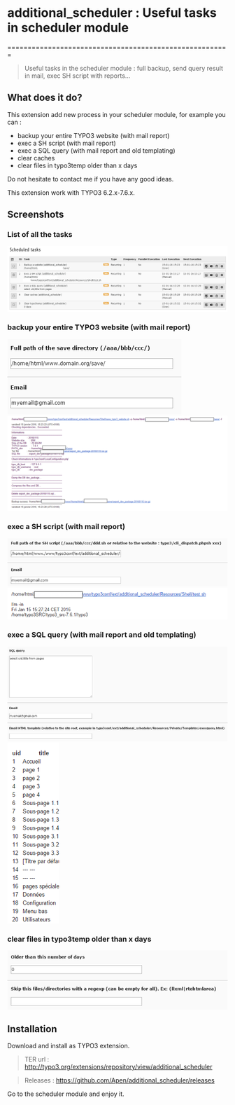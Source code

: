 # additional_scheduler : Useful tasks in scheduler module
=======================================================
>  Useful tasks in the scheduler module : full backup, send query result in mail, exec SH script with reports...

## What does it do?

This extension add new process in your scheduler module, for example you can :
* backup your entire TYPO3 website (with mail report)
* exec a SH script (with mail report)
* exec a SQL query (with mail report and old templating)
* clear caches
* clear files in typo3temp older than x days

Do not hesitate to contact me if you have any good ideas.

This extension work with TYPO3 6.2.x-7.6.x.

## Screenshots


### List of all the tasks

![](https://raw.githubusercontent.com/Apen/additional_scheduler/master/Resources/Public/Images/list.png)

### backup your entire TYPO3 website (with mail report)

![](https://raw.githubusercontent.com/Apen/additional_scheduler/master/Resources/Public/Images/backup.png)
![](https://raw.githubusercontent.com/Apen/additional_scheduler/master/Resources/Public/Images/backup-email.png)

### exec a SH script (with mail report)

![](https://raw.githubusercontent.com/Apen/additional_scheduler/master/Resources/Public/Images/exec.png)
![](https://raw.githubusercontent.com/Apen/additional_scheduler/master/Resources/Public/Images/exec-email.png)

### exec a SQL query (with mail report and old templating)

![](https://raw.githubusercontent.com/Apen/additional_scheduler/master/Resources/Public/Images/query.png)
![](https://raw.githubusercontent.com/Apen/additional_scheduler/master/Resources/Public/Images/query-email.png)

### clear files in typo3temp older than x days

![](https://raw.githubusercontent.com/Apen/additional_scheduler/master/Resources/Public/Images/typo3temp.png)

## Installation

Download and install as TYPO3 extension.

>TER url : http://typo3.org/extensions/repository/view/additional_scheduler

>Releases : https://github.com/Apen/additional_scheduler/releases

Go to the scheduler module and enjoy it.



